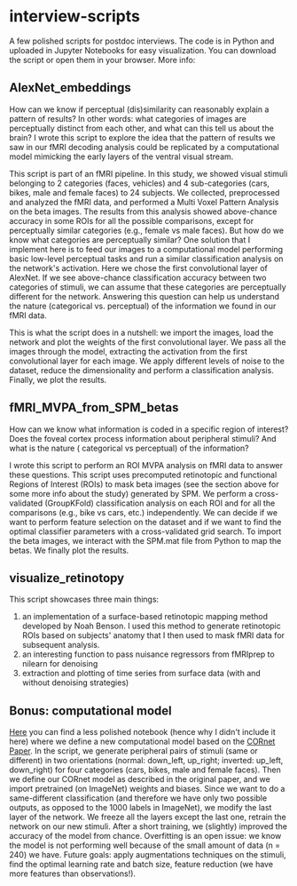 # interview-scripts

A few polished scripts for postdoc interviews. The code is in Python and uploaded in Jupyter Notebooks for easy visualization. You can download the script or open them in your browser. More info:

## AlexNet_embeddings
How can we know if perceptual (dis)similarity can reasonably explain a pattern of results? In other words: what categories of images are perceptually distinct from each other, and what can this tell us about the brain? I wrote this script to explore the idea that the pattern of results we saw in our fMRI decoding analysis could be replicated by a computational model mimicking the early layers of the ventral visual stream.

This script is part of an fMRI pipeline. In this study, we showed visual stimuli belonging to 2 categories (faces, vehicles) and 4 sub-categories (cars, bikes, male and female faces) to 24 subjects. We collected, preprocessed and analyzed the fMRI data, and performed a Multi Voxel Pattern Analysis on the beta images. The results from this analysis showed above-chance accuracy in some ROIs for all the possible comparisons, except for perceptually similar categories (e.g., female vs male faces). But how do we know what categories are perceptually similar? One solution that I implement here is to feed our images to a computational model performing basic low-level perceptual tasks and run a similar classification analysis on the network's activation. Here we chose the first convolutional layer of AlexNet. If we see above-chance classification accuracy between two categories of stimuli, we can assume that these categories are perceptually different for the network. Answering this question can help us understand the nature (categorical vs. perceptual) of the information we found in our fMRI data.

This is what the script does in a nutshell: we import the images, load the network and plot the weights of the first convolutional layer. We pass all the images through the model, extracting the activation from the first convolutional layer for each image. We apply different levels of noise to the dataset, reduce the dimensionality and perform a classification analysis. Finally, we plot the results.

## fMRI_MVPA_from_SPM_betas
How can we know what information is coded in a specific region of interest? Does the foveal cortex process information about peripheral stimuli? And what is the nature ( categorical vs perceptual) of the information? 

I wrote this script to perform an ROI MVPA analysis on fMRI data to answer these questions. This script uses precomputed retinotopic and functional Regions of Interest (ROIs) to mask beta images (see the section above for some more info about the study) generated by SPM. We perform a cross-validated (GroupKFold) classification analysis on each ROI and for all the comparisons (e.g., bike vs cars, etc.) independently. We can decide if we want to perform feature selection on the dataset and if we want to find the optimal classifier parameters with a cross-validated grid search. To import the beta images, we interact with the SPM.mat file from Python to map the betas. We finally plot the results.

## visualize_retinotopy
This script showcases three main things: 
  1. an implementation of a surface-based retinotopic mapping method developed by Noah Benson. I used this method to generate retinotopic ROIs based on subjects' anatomy that I then used to mask fMRI data for subsequent analysis. 
  2. an interesting function to pass nuisance regressors from fMRIprep to nilearn for denoising 
  3. extraction and plotting of time series from surface data (with and without denoising strategies)

## Bonus: computational model
[Here](https://github.com/costantinoai/deepnet-scripts/blob/main/same_different_cornet_Z.ipynb) you can find a less polished notebook (hence why I didn't include it here) where we define a new computational model based on the [CORnet Paper](https://www.biorxiv.org/content/10.1101/408385v1). In the script, we generate peripheral pairs of stimuli (same or different) in two orientations (normal: down_left, up_right; inverted: up_left, down_right) for four categories (cars, bikes, male and female faces). Then we define our CORnet model as described in the original paper, and we import pretrained (on ImageNet) weights and biases. Since we want to do a same-different classification (and therefore we have only two possible outputs, as opposed to the 1000 labels in ImageNet), we modify the last layer of the network. We freeze all the layers except the last one, retrain the network on our new stimuli. After a short training, we (slightly) improved the accuracy of the model from chance. Overfitting is an open issue: we know the model is not performing well because of the small amount of data (n = 240) we have. Future goals: apply augmentations techniques on the stimuli, find the optimal learning rate and batch size, feature reduction (we have more features than observations!).
